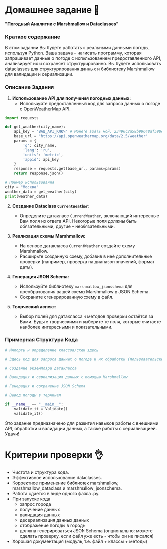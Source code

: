 
# Домашнее задание 📃

**"Погодный Аналитик с Marshmallow и Dataclasses"**

### Краткое содержание
В этом задании Вы будете работать с реальными данными погоды, используя Python. Ваша задача – написать программу, которая запрашивает данные о погоде с использованием предоставленного API, анализирует их и сохраняет структурированно. Вы будете использовать dataclasses для структурирования данных и библиотеку Marshmallow для валидации и сериализации.

### Описание Задания
1. **Использование API для получения погодных данных:**
   - Используйте предоставленный код для запроса данных о погоде с OpenWeatherMap API.

```python
import requests

def get_weather(city_name):
    api_key = "ВАШ_API_КЛЮЧ" # Можете взять мой. 23496c2a58b99648af590ee8a29c5348
    base_url = "https://api.openweathermap.org/data/2.5/weather"
    params = {
        'q': city_name,
        'lang': 'ru',
        'units': 'metric',
        'appid': api_key
    }
    response = requests.get(base_url, params=params)
    return response.json()

# Пример использования
city = "Москва"
weather_data = get_weather(city)
print(weather_data)

```


2. **Создание Dataclass `CurrentWeather`:**
   - Определите датакласс `CurrentWeather`, включающий интересные Вам поля из ответа API. Некоторые поля должны быть обязательными, другие – необязательными.

3. **Реализация схемы Marshmallow:**
   - На основе датакласса `CurrentWeather` создайте схему Marshmallow.
   - Расширьте созданную схему, добавив в неё дополнительные проверки (например, проверка на диапазон значений, формат даты).

4. **Генерация JSON Schema:**
   - Используйте библиотеку `marshmallow_jsonschema` для преобразования вашей схемы Marshmallow в JSON Schema.
   - Сохраните сгенерированную схему в файл.

5. **Творческий аспект:**
   - Выбор полей для датакласса и методов проверки остаётся за Вами. Будьте творческими и выберите те поля, которые считаете наиболее интересными и показательными.


### Примерная Структура Кода
```python
# Импорты и определение классов/схем здесь

# Здесь код для запроса данных о погоде и их обработки (пользовательский ввод через инпут)

# Создание экземпляра датакласса

# Валидация и сериализация данных с помощью Marshmallow

# Генерация и сохранение JSON Schema

# Вывод погоды в терминал

if __name__ == "__main__":
    validate_it = Validate()
    validate_it()
```

Это задание предназначено для развития навыков работы с внешними API, обработки и валидации данных, а также работы с сериализацией. Удачи!

# Критерии проверки 👌

- Чистота и структура кода.
- Эффективное использование dataclasses.
- Корректное применение библиотек marshmallow, marshmallow_dataclass и marshmallow_jsonschema.
- Работа сдается в виде одного файла .py.
- При запуске кода 
	- запрос города
	- получение данных
	- валидация данных
	- десериализация данных данных
	- отображение погоды в городе
	- должна генерироваться JSON Schema (опционально: можете сделать проверку, если файл уже есть - чтобы он не писался)
- Хорошая документация (модуль, т.е. файл + классы + методы)

